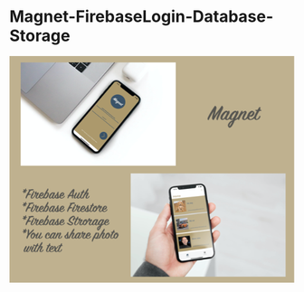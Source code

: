 # Magnet-FirebaseLogin-Database-Storage
![](https://raw.githubusercontent.com/gokberkdergin/Magnet-FirebaseLogin-Database-Storage/master/Group.png?token=ALBC5WFER7Y3CPOFYLU6HWS7HWBJI)
